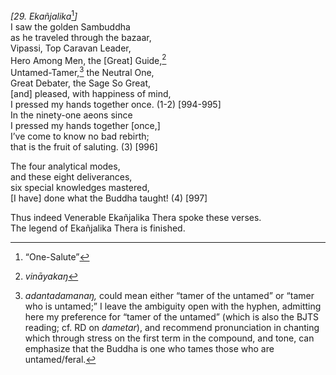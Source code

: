 *\[29. Ekañjalika*[^1]*\]*  
I saw the golden Sambuddha  
as he traveled through the bazaar,  
Vipassi, Top Caravan Leader,  
Hero Among Men, the \[Great\] Guide,[^2]  
Untamed-Tamer,[^3] the Neutral One,  
Great Debater, the Sage So Great,  
\[and\] pleased, with happiness of mind,  
I pressed my hands together once. (1-2) \[994-995\]  
In the ninety-one aeons since  
I pressed my hands together \[once,\]  
I’ve come to know no bad rebirth;  
that is the fruit of saluting. (3) \[996\]

The four analytical modes,  
and these eight deliverances,  
six special knowledges mastered,  
\[I have\] done what the Buddha taught! (4) \[997\]

Thus indeed Venerable Ekañjalika Thera spoke these verses.  
The legend of Ekañjalika Thera is finished.

[^1]: “One-Salute”

[^2]: *vināyakaŋ*

[^3]: *adantadamanaŋ,* could mean either “tamer of the untamed” or “tamer who is untamed;” I leave the ambiguity open with the hyphen, admitting here my preference for “tamer of the untamed” (which is also the BJTS reading; cf. RD on *dametar*), and recommend pronunciation in chanting which through stress on the first term in the compound, and tone, can emphasize that the Buddha is one who tames those who are untamed/feral.
